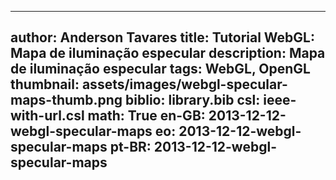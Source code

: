 ------------------------------
author: Anderson Tavares
title: Tutorial WebGL: Mapa de iluminação especular
description: Mapa de iluminação especular
tags: WebGL, OpenGL
thumbnail: assets/images/webgl-specular-maps-thumb.png
biblio: library.bib
csl: ieee-with-url.csl
math: True
en-GB: 2013-12-12-webgl-specular-maps
eo: 2013-12-12-webgl-specular-maps
pt-BR: 2013-12-12-webgl-specular-maps
------------------------------
